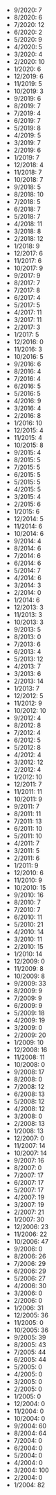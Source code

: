 *  9/2020: 7
*  8/2020: 6
*  7/2020: 12
*  6/2020: 2
*  5/2020: 9
*  4/2020: 5
*  3/2020: 4
*  2/2020: 10
*  1/2020: 6
*  12/2019: 6
*  11/2019: 5
*  10/2019: 3
*  9/2019: 6
*  8/2019: 7
*  7/2019: 4
*  6/2019: 7
*  5/2019: 8
*  4/2019: 5
*  3/2019: 7
*  2/2019: 6
*  1/2019: 7
*  12/2018: 4
*  11/2018: 7
*  10/2018: 7
*  9/2018: 5
*  8/2018: 10
*  7/2018: 5
*  6/2018: 7
*  5/2018: 7
*  4/2018: 11
*  3/2018: 8
*  2/2018: 12
*  1/2018: 9
*  12/2017: 6
*  11/2017: 6
*  10/2017: 9
*  9/2017: 9
*  8/2017: 7
*  7/2017: 8
*  6/2017: 4
*  5/2017: 5
*  4/2017: 11
*  3/2017: 11
*  2/2017: 3
*  1/2017: 5
*  12/2016: 0
*  11/2016: 3
*  10/2016: 5
*  9/2016: 6
*  8/2016: 4
*  7/2016: 4
*  6/2016: 5
*  5/2016: 5
*  4/2016: 9
*  3/2016: 4
*  2/2016: 8
*  1/2016: 10
*  12/2015: 4
*  11/2015: 4
*  10/2015: 8
*  9/2015: 4
*  8/2015: 5
*  7/2015: 5
*  6/2015: 5
*  5/2015: 5
*  4/2015: 5
*  3/2015: 4
*  2/2015: 6
*  1/2015: 6
*  12/2014: 5
*  11/2014: 6
*  10/2014: 6
*  9/2014: 4
*  8/2014: 6
*  7/2014: 6
*  6/2014: 6
*  5/2014: 7
*  4/2014: 6
*  3/2014: 3
*  2/2014: 0
*  1/2014: 6
*  12/2013: 3
*  11/2013: 3
*  10/2013: 3
*  9/2013: 5
*  8/2013: 0
*  7/2013: 6
*  6/2013: 4
*  5/2013: 12
*  4/2013: 7
*  3/2013: 6
*  2/2013: 14
*  1/2013: 7
*  12/2012: 5
*  11/2012: 9
*  10/2012: 10
*  9/2012: 4
*  8/2012: 8
*  7/2012: 4
*  6/2012: 5
*  5/2012: 8
*  4/2012: 4
*  3/2012: 12
*  2/2012: 4
*  1/2012: 10
*  12/2011: 7
*  11/2011: 11
*  10/2011: 9
*  9/2011: 7
*  8/2011: 11
*  7/2011: 13
*  6/2011: 10
*  5/2011: 10
*  4/2011: 7
*  3/2011: 5
*  2/2011: 6
*  1/2011: 9
*  12/2010: 6
*  11/2010: 9
*  10/2010: 15
*  9/2010: 16
*  8/2010: 7
*  7/2010: 7
*  6/2010: 11
*  5/2010: 21
*  4/2010: 14
*  3/2010: 11
*  2/2010: 15
*  1/2010: 14
*  12/2009: 0
*  11/2009: 8
*  10/2009: 8
*  9/2009: 33
*  8/2009: 9
*  7/2009: 9
*  6/2009: 9
*  5/2009: 18
*  4/2009: 19
*  3/2009: 0
*  2/2009: 20
*  1/2009: 10
*  12/2008: 16
*  11/2008: 11
*  10/2008: 0
*  9/2008: 17
*  8/2008: 0
*  7/2008: 12
*  6/2008: 13
*  5/2008: 12
*  4/2008: 12
*  3/2008: 0
*  2/2008: 13
*  1/2008: 13
*  12/2007: 0
*  11/2007: 14
*  10/2007: 14
*  9/2007: 16
*  8/2007: 0
*  7/2007: 17
*  6/2007: 17
*  5/2007: 17
*  4/2007: 19
*  3/2007: 19
*  2/2007: 21
*  1/2007: 30
*  12/2006: 23
*  11/2006: 22
*  10/2006: 47
*  9/2006: 0
*  8/2006: 26
*  7/2006: 29
*  6/2006: 29
*  5/2006: 27
*  4/2006: 30
*  3/2006: 0
*  2/2006: 0
*  1/2006: 31
*  12/2005: 36
*  11/2005: 0
*  10/2005: 36
*  9/2005: 39
*  8/2005: 43
*  7/2005: 44
*  6/2005: 44
*  5/2005: 0
*  4/2005: 0
*  3/2005: 0
*  2/2005: 0
*  1/2005: 0
*  12/2004: 0
*  11/2004: 0
*  10/2004: 0
*  9/2004: 60
*  8/2004: 64
*  7/2004: 0
*  6/2004: 0
*  5/2004: 0
*  4/2004: 0
*  3/2004: 100
*  2/2004: 0
*  1/2004: 82